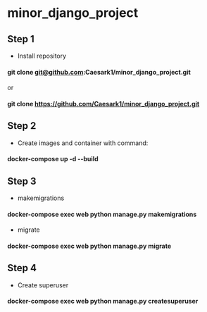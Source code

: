 # minor_django_project


## Step 1
- Install repository
#### git clone git@github.com:Caesark1/minor_django_project.git 
or 
#### git clone https://github.com/Caesark1/minor_django_project.git 

## Step 2
- Create images and container with command: 
#### docker-compose up -d --build

## Step 3
- makemigrations
#### docker-compose exec web python manage.py makemigrations

- migrate
#### docker-compose exec web python manage.py migrate

## Step 4
- Create superuser
#### docker-compose exec web python manage.py createsuperuser

